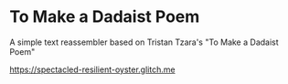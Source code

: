 # To Make a Dadaist Poem

A simple text reassembler based on Tristan Tzara's "To Make a Dadaist Poem"

https://spectacled-resilient-oyster.glitch.me
